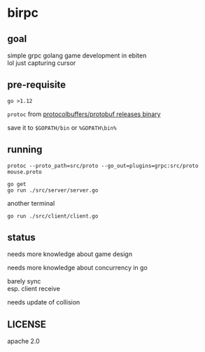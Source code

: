 # birpc

## goal

simple grpc golang game development in ebiten\
lol just capturing cursor

## pre-requisite

`go >1.12`

`protoc` from [protocolbuffers/protobuf releases binary](https://github.com/protocolbuffers/protobuf/releases)

save it to `$GOPATH/bin` or `%GOPATH\bin%`

## running

```
protoc --proto_path=src/proto --go_out=plugins=grpc:src/proto mouse.proto
```
```
go get
go run ./src/server/server.go
```
another terminal
```
go run ./src/client/client.go
```

## status

needs more knowledge about game design

needs more knowledge about concurrency in go

barely sync\
esp. client receive

needs update of collision

## LICENSE

apache 2.0
